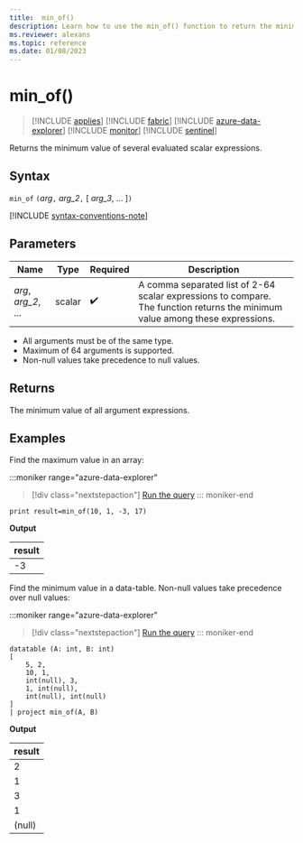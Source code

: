 ```yaml
---
title:  min_of()
description: Learn how to use the min_of() function to return the minimum value of all argument expressions.
ms.reviewer: alexans
ms.topic: reference
ms.date: 01/08/2023
---
```

# min_of()

> [!INCLUDE [applies](../includes/applies-to-version/applies.md)] [!INCLUDE [fabric](../includes/applies-to-version/fabric.md)] [!INCLUDE [azure-data-explorer](../includes/applies-to-version/azure-data-explorer.md)] [!INCLUDE [monitor](../includes/applies-to-version/monitor.md)] [!INCLUDE [sentinel](../includes/applies-to-version/sentinel.md)]

Returns the minimum value of several evaluated scalar expressions.

## Syntax

`min_of` `(`*arg*`,` *arg_2*`,` [ *arg_3*, ... ]`)`

[!INCLUDE [syntax-conventions-note](../includes/syntax-conventions-note.md)]

## Parameters

| Name | Type | Required | Description |
|--|--|--|--|
| *arg*, *arg_2*, ... | scalar |  :heavy_check_mark: | A comma separated list of 2-64 scalar expressions to compare. The function returns the minimum value among these expressions.|

* All arguments must be of the same type.
* Maximum of 64 arguments is supported.
* Non-null values take precedence to null values.

## Returns

The minimum value of all argument expressions.

## Examples

Find the maximum value in an array:

:::moniker range="azure-data-explorer"
> [!div class="nextstepaction"]
> <a href="https://dataexplorer.azure.com/clusters/help/databases/Samples?query=H4sIAAAAAAAAAysoyswrUShKLS7NKbHNzcyLz0/TMDTQUTDUUdA1BlLmmgCoI/wyIgAAAA==" target="_blank">Run the query</a>
::: moniker-end

```kusto
print result=min_of(10, 1, -3, 17) 
```

**Output**

|result|
|---|
|-3|

Find the minimum value in a data-table. Non-null values take precedence over null values:

:::moniker range="azure-data-explorer"
> [!div class="nextstepaction"]
> <a href="https://dataexplorer.azure.com/clusters/help/databases/Samples?query=H4sIAAAAAAAAA0tJLAHCpJxUBQ1HK4XMvBIdBScwrckVzaUABKY6CkY6YJahgY6CIYQJlNfIK83J0dRRMIZK6iAJoquBM7liuWoUCorys1KTSxRyM/Pi89M0HIE2agIA226WNIcAAAA=" target="_blank">Run the query</a>
::: moniker-end

```kusto
datatable (A: int, B: int)
[
    5, 2,
    10, 1,
    int(null), 3,
    1, int(null),
    int(null), int(null)
]
| project min_of(A, B)
```

**Output**

|result|
|---|
|2|
|1|
|3|
|1|
|(null)|
